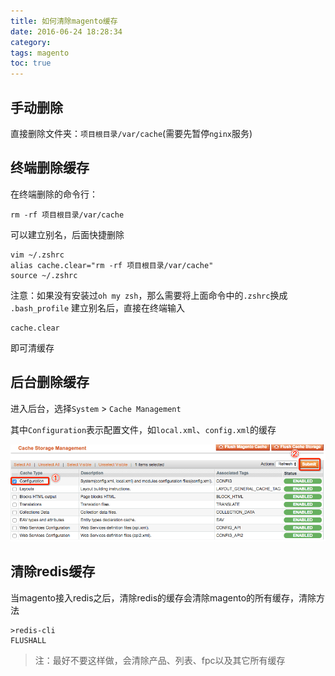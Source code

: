```yaml
---
title: 如何清除magento缓存
date: 2016-06-24 18:28:34
category:
tags: magento
toc: true
---
```



## 手动删除
直接删除文件夹：`项目根目录/var/cache`(需要先暂停`nginx`服务)
## 终端删除缓存
在终端删除的命令行：

``` shell
rm -rf 项目根目录/var/cache
```

可以建立别名，后面快捷删除

``` shell
vim ~/.zshrc
alias cache.clear="rm -rf 项目根目录/var/cache"
source ~/.zshrc
```

注意：如果没有安装过`oh my zsh`，那么需要将上面命令中的` .zshrc `换成 `.bash_profile`
建立别名后，直接在终端输入

``` shell
cache.clear
```

即可清缓存

## 后台删除缓存
进入后台，选择`System` > `Cache Management`

其中`Configuration`表示配置文件，如`local.xml`、`config.xml`的缓存

![](flush-magento-cache/1473771056463.png)


## 清除redis缓存

当magento接入redis之后，清除redis的缓存会清除magento的所有缓存，清除方法

``` shell
>redis-cli
FLUSHALL
```

>注：最好不要这样做，会清除产品、列表、fpc以及其它所有缓存

